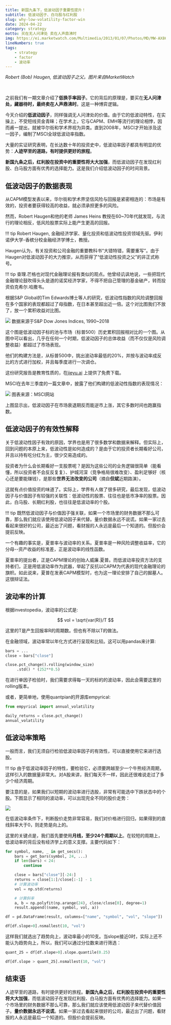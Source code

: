 ```yaml
---
title: 新国九条下，低波动因子重要性提升！
subtitle: 低波动因子、白马股与红利股
slug: why-low-volatility-factor-win
date: 2024-04-22
category: strategy
motto: 买在无人问津处 卖在人声鼎沸时
img: https://ei.marketwatch.com/Multimedia/2013/01/07/Photos/MD/MW-AX868_haugen_20130107141040_MD.jpg
lineNumbers: true
tags: 
    - strategy
    - factor
    - 波动率
---
```


_Robert (Bob) Haugen, 低波动因子之父。图片来自MarketWatch_

<br>

之前我们有一期文章介绍了**低换手率因子**。它的背后的原理是，要买在**无人问津处，藏器待时，最终卖在人声鼎沸时**。这是一种博弈逻辑。

今天介绍的**低波动因子**，同样强调无人问津处的价值。由于它的低波动特性，在实操上，不受短线资金青睐；在学术上，它与CAPM、EMH等流行的理论相悖，因而甫一提出，就被华尔街和学术界视为异类。直到2008年，MSCI才开始涉及这一因子，编制了MSCI全球低波动率指数。

大量的实证研究表明，<!--比如Pim van Vliet博士（他在荷兰管理一家共同基金）与MSCI的全球低波动指数都证明，-->在长达数十年的投资史中，低波动率因子都具有明显的优势：**人迹罕至的道路，有时提供更好的旅程**。

**新国九条之后，红利股在投资中的重要性将大大加强**，而低波动因子在发现红利股、白马股方面有优秀的选择能力。这是我们介绍低波动因子的时间背景。



<!--这篇文章除了从学术的角度，起底围绕低波动率的学术之争之外，也将介绍低波动率因子的优秀的历史实证表现、以及如何构建低波动率因子票池并进行优化。-->

<!--
历史故事
低波动率选股
淘汰向下的股
-->

## 低波动因子的数据表现

从CAPM模型发表以来，华尔街和学术界坚信风险与回报是紧密相连的：市场是有效的，投资者要获得较高的收益，就必须承担更多的风险。

然而，Robert Haugen和他的老师 James Heins 教授在60~70年代就发现，与流行的理论相反，低风险股票实际上能产生更高的回报。

!!! tip
    Robert Haugen, 金融经济学家、量化投资和低波动性投资领域先驱。伊利诺伊大学-香槟分校金融经济学博士，教授。

Haugen认为，有关投资和公司金融的重要教科书“大错特错，需要重写”。由于Haugen对低波动因子的大力推崇，从而获得了“低波动性投资之父”的非正式称号。

!!! tip
    查理.芒格也对现代金融理论报有类似的观点。他曾经讥讽地说，一些把现代金融理论鼓吹得头头是道的诺奖经济学家，不得不把自己管理的基金破产，转而投资伯克希尔.哈撒韦。



根据S&P Global的Tim Edwards博士等人的研究，低波动性指数的风险调整回报在多个国家的表现都超过了母指数，在日本甚至超出近一倍。这个对比图我们不放了，放一个累积收益对比图。


![](https://images.jieyu.ai/images/2024/04/s&p-low-vol-vs-market.jpg)
<cap>数据来源于S&P Dow Jones Indices, 1990~2018</cap>

这个图是低波动因子标的池与市场（标普500）历史累积回报相对比的一个图。从图中可以看出，几乎在任何一个时期，低波动因子的总体收益（而不仅仅是风险调整收益）都超过了市场表现。

他们的构建方法是，从标普500中，挑出波动率最低的20%，并按与波动率成反比的方式进行加权，并且每季度进行一次调仓。

这份研究报告是教育性质的，在[jieyu.ai](/assets/ebooks/education-low-volatility-a-practitioners-guide.pdf) 上提供了免费下载。



MSCI在去年三季度的一篇文章中，披露了他们构建的低波动性指数的表现情况：

![](https://images.jieyu.ai/images/2024/04/msci-low-vol.jpg)
<cap>图表来源：MSCI网站</cap>

上图显示出，低波动因子在市场衰退期反而能逆市上涨，其它多数时间也跑赢指数。

## 低波动因子的有效性解释

关于低波动性因子有效的原因，学界也是用了很多数学和数据来解释。但实际上，回到问题的本原上来，低波动性是如何造成的？是由于它的投资者长期看好公司，并且以持有吃分红为主，很少交易造成的。



投资者为什么会长期看好一支股票呢？是因为这些公司的业务逻辑很简单（能看懂，所以投资者不会反反复复）、护城河深（竞争格局很难改变）、盈利足够好（核心还是要能赚钱），是那些**世界无法改变的公司**（摘自**但斌**近期路演）。

这就有点价值投资的味道了。实际上，学界有人做了很多研究，最后发现，低波动因子与价值因子有较强的关联性：低波动性的股票、往往也是低市净率的股票。因此，白马股、长期红利股，也往往是低波动率的个股。

!!! tip
    既然低波动因子与价值因子强关联，如果一个市场里的财务数据不那么可靠，那么我们就应该使用低波动因子来代替。量价数据永远不说谎。如果一家过去看起来很好的公司，最近出了问题，看财报的人永远是最后一个知道的。但股价会提前反映。

一个有趣的事实是，夏普率与波动率的关系。夏普率是一种风险调整收益率，它的分母--资产收益的标准差，正是波动率的线性函数。

夏普率的提出者，正是CAPM理论的创始人威廉.夏普。而低波动率投资方法的支持者们，正是用低波动率作为武器，举起了反抗以CAPM为代表的现代金融理论的旗帜。如此说来，夏普在发表CAPM模型时，也为这一理论安排了自己的掘墓人。这很辩证法。



## 波动率的计算

根据investopedia，波动率的公式是:

$$
vol = \sqrt{var(R)}/T
$$


这里的T是产生回报率R的周期数。但也有不除以T的做法。

在金融领域，波动率常以年化方式进行呈现和比较。这可以用pandas来计算:

```python
bars = ...
close = bars["close"]

close.pct_change().rolling(window_size)
     .std() * (252**0.5)
```

在进行单因子检验时，我们需要求得每一天的标的的波动率，因此会需要这里的rolling版本。

或者，更简单地，使用quantpian的开源库empyrical:

```python
from empyrical import annual_volatility

daily_returns = close.pct_change()
annual_volatility
```



## 低波动率策略

一般而言，我们无须自行检验低波动率因子的有效性，可以直接使用它来进行选股。

!!! tip
    由于低波动率因子的特性，要检验它，必须要跨越至少一个牛熊经济周期，这样引入的数据量非常大。对A股来讲，我们每天不一样，因此还很难说走过了多少个经济周期。


要注意的是，如果我们以短期的波动率进行选股，非常有可能选中下跌状态中的个股。下图显示了相同的波动率，可以出现完全不同的股价走势：

![](https://images.jieyu.ai/images/2024/04/same-vol-different-trend.jpg)

在低波动率条件下，判断股价走势非常容易，我们对价格进行回归，如果得到的直线斜率大于0，则走势是向上的。



这里的关键点是，我们首先要使用**月线，至少24个周期以上**。在较短的周期上，低波动率的背后没有经济学上的意义支撑。主要代码如下：

```python
for symbol, name, _ in get_secs():
    bars = get_bars(symbol, 24, ...)
    if len(bars) < 24:
        continue

    close = bars["close"][-24:]
    returns = close[1:]/close[:-1] - 1
    # 计算波动率
    vol = np.std(returns)

    # 计算斜率
    a, b = np.polyfit(np.arange(24), close/close[0], degree=1)
    result.append((name, symbol, vol, a))

df = pd.DataFrame(result, columns=["name", "symbol", "vol", "slope"])

df[df.slope>0].nsmallest(10, "vol")
```

这样我们就选出了趋势向上，波动率最小的10支。当slope接近0时，实际上还不能认为趋势向上，所以，我们可以通过分位数来进行筛选：

```python
quant_25 = df[df.slope>0].slope.quantile(0.25)

df[df.slope > quant_25].nsmallest(10, "vol")
```



## 结束语

人迹罕至的道路，有时提供更好的旅程。**新国九条之后，红利股在投资中的重要性将大大加强**，而低波动因子在发现红利股、白马股方面有优秀的选择能力。如果一个市场里的财务数据不那么可靠，那么我们就应该使用低波动因子来代替价值因子。**量价数据永远不说谎**。如果一家过去看起来很好的公司，最近出了问题，看财报的人永远是最后一个知道的。但股价会提前反映。
